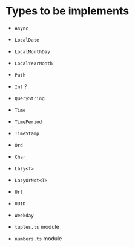 # Types to be implements

* `Async`

* `LocalDate`
* `LocalMonthDay`
* `LocalYearMonth`
* `Path`
* `Int` ?
* `QueryString`
* `Time`
* `TimePeriod`
* `TimeStamp`
* `Ord`
* `Char`
* `Lazy<T>`
* `LazyOrNot<T>`
* `Url`
* `UUID`
* `Weekday`

* `tuples.ts` module
* `numbers.ts` module
